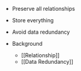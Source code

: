 - Preserve all relationships
- Store everything
- Avoid data redundancy

- Background
	- [[Relationship]]
	- [[Data Redundancy]]